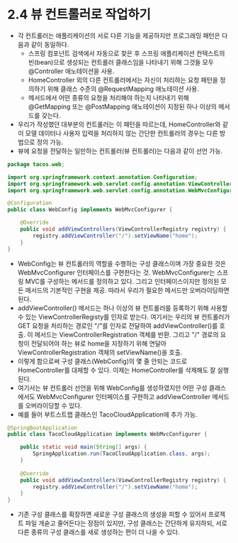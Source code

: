 # 2.4 뷰 컨트롤러로 작업하기
- 각 컨트롤러는 애플리케이션의 서로 다른 기능을 제공하지만 프로그래밍 패턴은 다음과 같이 동일하다.
  - 스프링 컴포넌트 검색에서 자동으로 찾은 후 스프링 애플리케이션 컨텍스트의 빈(bean)으로 생성되는 컨트롤러 클래스임을 나타내기 위해 그것들 모두 @Controller 애노테이션을 사용.
  - HomeController 외의 다른 컨트롤러에서는 자신이 처리하는 요청 패턴을 정의하기 위해 클래스 수준의 @RequestMapping 애노테이션 사용.
  - 메서드에서 어떤 종류의 요청을 처리해야 하는지 나타내기 위해 @GetMapping 또는 @PostMapping 애노테이션이 지정된 하나 이상의 메서드를 갖는다.
- 우리가 작성했던 대부분의 컨트롤러는 이 패턴을 따르는데, HomeController와 같이 모델 데이터나 사용자 입력을 처리하지 않는 간단한 컨트롤러의 경우는 다른 방법으로 정의 가능.
- 뷰에 요청을 전달하는 일만하는 컨트롤러(뷰 컨트롤러)는 다음과 같이 선언 가능.
```java
package tacos.web;

import org.springframework.context.annotation.Configuration;
import org.springframework.web.servlet.config.annotation.ViewControllerRegistry;
import org.springframework.web.servlet.config.annotation.WebMvcConfigurer;

@Configuration
public class WebConfig implements WebMvcConfigurer {

	@Override
	public void addViewControllers(ViewControllerRegistry registry) {
		registry.addViewController("/").setViewName("home");
	}
}

```
- WebConfig는 뷰 컨트롤러의 역할을 수행하는 구성 클래스이며 가장 중요한 것은 WebMvcConfigurer 인터페이스를 구현한다는 것. WebMvcConfigurer는 스프링 MVC를 구성하는 메서드를 정의하고
있다. 그리고 인터페이스이지만 정의된 모든 메서드의 기본적인 구현을 제공. 따라서 우리가 필요한 메서드만 오버라이딩하면 된다.
- addViewController() 메서드는 하나 이상의 뷰 컨트롤러를 등록하기 위해 사용할 수 있는 ViewControllerRegisty를 인자로 받는다. 여기서는 우리의 뷰 컨트롤러가 GET 요청을 처리하는 
경로인 "/"를 인자로 전달하여 addViewController()를 호출. 이 메서드는 ViewControllerRegistration 객체를 반환. 그리고 "/" 경로의 요청이 전달되어야 하는 뷰로 home을 지정하기 위해
연달아 ViewControllerRegistration 객체의 setViewName()을 호출.
- 이렇게 함으로써 구성 클래스(WebConfig)의 몇 줄 안되는 코드로 HomeController를 대체할 수 있다. 이제는 HomeController를 삭제해도 잘 실행된다.
- 여기서는 뷰 컨트롤러 선언을 위해 WebConfig를 생성하였지만 어떤 구성 클래스에서도 WebMvcConfigurer 인터페이스를 구현하고 addViewController 메서드를 오버라이딩할 수 있다.
- 예를 들어 부트스트랩 클래스인 TacoCloudApplication에 추가 가능.
```java
@SpringBootApplication
public class TacoCloudApplication implements WebMvcConfigurer {

    public static void main(String[] args) {
        SpringApplication.run(TacoCloudApplication.class, args);
    }
    
    @Override
    public void addViewControllers(ViewControllerRegistry registry) {
        registry.addViewController("/").setViewName("home");
    }
}
```
- 기존 구성 클래스를 확장하면 새로운 구성 클래스의 생성을 피할 수 있어서 프로젝트 파일 개숟고 줄어든다는 장점이 있지만, 구성 클래스는 간단하게 유지하되, 서로 다른 종류의 구성 클래스를 새로
생성하는 편이 더 나을 수 있다.
